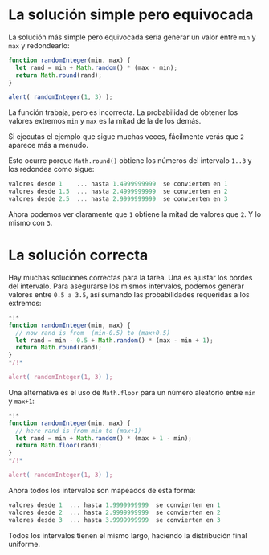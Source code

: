 # La solución simple pero equivocada

La solución más simple pero equivocada sería generar un valor entre `min` y `max` y redondearlo:

```js run
function randomInteger(min, max) {
  let rand = min + Math.random() * (max - min); 
  return Math.round(rand);
}

alert( randomInteger(1, 3) );
```

La función trabaja, pero es incorrecta. La probabilidad de obtener los valores extremos `min` y `max` es la mitad de la de los demás.

Si ejecutas el ejemplo que sigue muchas veces, fácilmente verás que `2` aparece más a menudo.

Esto ocurre porque `Math.round()` obtiene los números del intervalo `1..3` y los redondea como sigue:

```js no-beautify
valores desde 1    ... hasta 1.4999999999  se convierten en 1
valores desde 1.5  ... hasta 2.4999999999  se convierten en 2
valores desde 2.5  ... hasta 2.9999999999  se convierten en 3
```

Ahora podemos ver claramente que `1` obtiene la mitad de valores que `2`. Y lo mismo con `3`.

# La solución correcta

Hay muchas soluciones correctas para la tarea. Una es ajustar los bordes del intervalo. Para asegurarse los mismos intervalos, podemos generar valores entre `0.5 a 3.5`, así sumando las probabilidades requeridas a los extremos:

```js run
*!*
function randomInteger(min, max) {
  // now rand is from  (min-0.5) to (max+0.5)
  let rand = min - 0.5 + Math.random() * (max - min + 1);
  return Math.round(rand);
}
*/!*

alert( randomInteger(1, 3) );
```

Una alternativa es el uso de `Math.floor` para un número aleatorio entre `min` y `max+1`:

```js run
*!*
function randomInteger(min, max) {
  // here rand is from min to (max+1)
  let rand = min + Math.random() * (max + 1 - min);
  return Math.floor(rand);
}
*/!*

alert( randomInteger(1, 3) );
```

Ahora todos los intervalos son mapeados de esta forma:

```js no-beautify
valores desde 1  ... hasta 1.9999999999  se convierten en 1
valores desde 2  ... hasta 2.9999999999  se convierten en 2
valores desde 3  ... hasta 3.9999999999  se convierten en 3
```

Todos los intervalos tienen el mismo largo, haciendo la distribución final uniforme.
